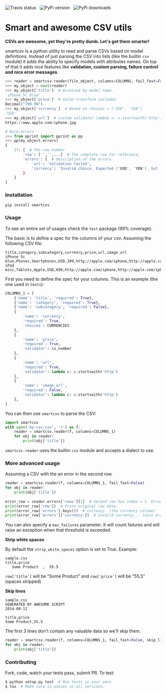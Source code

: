 ![Travis status](https://travis-ci.org/santiagobasulto/smartcsv.svg) &nbsp; ![PyPi version](https://badge.fury.io/py/smartcsv.png)  &nbsp; ![PyPi downloads](http://img.shields.io/pypi/dm/smartcsv.svg)

# Smart and awesome CSV utils

**CSVs are awesome, yet they're pretty dumb. Let's get them smarter!**

smartcsv is a python utility to read and parse CSVs based on model definitions. Instead of just parsing the CSV into lists (like the builtin `csv` module) it adds the ability to specify models with attributes names. On top of that it adds nice features like **validation, custom parsing, failure control and nice error messages**.

```python
>>> reader = smartcsv.reader(file_object, columns=COLUMNS, fail_fast=False)
>>> my_object = next(reader)
>>> my_object['title']  # Accessed by model name.
'iPhone 5c Blue'
>>> my_object['price']  # Value transform included
Decimal("799.99")
>>> my_object['currency']  # Based on choices = ['USD', 'YEN']
'USD'
>>> my_object['url']  # custom validator lambda v: v.startswith('http')
https://www.apple.com/iphone.jpg

# Nice errors
>>> from pprint import pprint as pp
>>> pp(my_object.errors)
{
    17: {  # The row number
        'row': ['','',...]  # The complete row for reference,
        'errors': {  # Description of the errors
            'url': 'Validation failed',
            'currency': 'Invalid choice. Expected ['USD', 'YEN']. Got 'AUD' instead.
        }
    }
}
```

### Installation
    pip install smartcsv

### Usage

To see an entire set of usages check the `test` package (99% coverage).

The basic is to define a spec for the columns of your csv. Assuming the following CSV file:

    title,category,subcategory,currency,price,url,image_url
    iPhone 5c blue,Phones,Smartphones,USD,399,http://apple.com/iphone,http://apple.com/iphone.jpg
    iPad mini,Tablets,Apple,USD,699,http://apple.com/iphone,http://apple.com/iphone.jpg

First you need to define the spec for your columns. This is an example (the one used in `tests`):

```python
COLUMNS_1 = [
    {'name': 'title', 'required': True},
    {'name': 'category', 'required': True},
    {'name': 'subcategory', 'required': False},
    {
        'name': 'currency',
        'required': True,
        'choices': CURRENCIES
    },
    {
        'name': 'price',
        'required': True,
        'validator': is_number
    },
    {
        'name': 'url',
        'required': True,
        'validator': lambda c: c.startswith('http')
    },
    {
        'name': 'image_url',
        'required': False,
        'validator': lambda c: c.startswith('http')
    },
]
```

You can then use `smartcsv` to parse the CSV:

```python
import smartcsv
with open('my-csv.csv', 'r') as f:
    reader = smartcsv.reader(f, columns=COLUMNS_1)
    for obj in reader:
        print(obj['title'])
```

`smartcsv.reader` uses the builtin `csv` module and accepts a dialect to use.

### More advanced usage

Assuming a CSV with the an error in the second row.

```python
reader = smartcsv.reader(f, columns=COLUMNS_1, fail_fast=False)
for obj in reader:
    print(obj['title'])
    
error_row = reader.errors['rows'][1]  # Second row has index = 1. Errors are 0-indexed.
print(error_row['row'])  # Print original row data
print(error_row['errors'].keys())  # currency  (the currency column)
print(error_row['errors']['currency'])  # Invalid currency... (nice error explanation)
```
You can also specify a `max_failures` parameter. It will count failures and will raise an exception when that threshold is exceeded.

**Strip white spaces**

By default the `strip_white_spaces` option is set to True. Example:

```
sample.csv
title,price
   Some Product  ,  55.5  
```

`row['title']` will be "Some Product" and `row['price']` will be "55.5" (spaces stripped)

**Skip lines**
```
sample.csv
GENERATED BY AWESOME SCRIPT
2014-08-12

title,price
Some Product,55.5
```

The first 3 lines don't contain any valuable data so we'll skip them.

```python
reader = smartcsv.reader(f, columns=COLUMNS_1, fail_fast=False, skip_lines=3)
for obj in reader:
    print(obj['title'])
```

### Contributing

Fork, code, watch your tests pass, submit PR.
To test:

```bash
$ python setup.py test  # Run tests in your venv
$ tox  # Make sure it passes in all versions.
```
